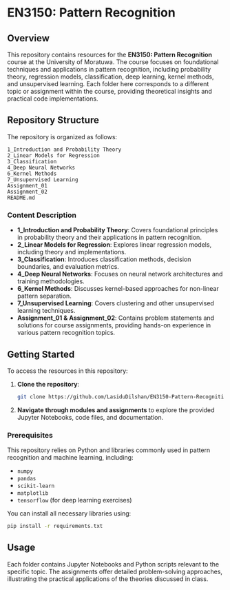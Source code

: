 # EN3150: Pattern Recognition

## Overview

This repository contains resources for the **EN3150: Pattern Recognition** course at the University of Moratuwa. The course focuses on foundational techniques and applications in pattern recognition, including probability theory, regression models, classification, deep learning, kernel methods, and unsupervised learning. Each folder here corresponds to a different topic or assignment within the course, providing theoretical insights and practical code implementations.

## Repository Structure

The repository is organized as follows:

```plaintext
1_Introduction and Probability Theory
2_Linear Models for Regression
3_Classification
4_Deep Neural Networks
6_Kernel Methods
7_Unsupervised Learning
Assignment_01
Assignment_02
README.md
```

### Content Description

- **1_Introduction and Probability Theory**: Covers foundational principles in probability theory and their applications in pattern recognition.
- **2_Linear Models for Regression**: Explores linear regression models, including theory and implementations.
- **3_Classification**: Introduces classification methods, decision boundaries, and evaluation metrics.
- **4_Deep Neural Networks**: Focuses on neural network architectures and training methodologies.
- **6_Kernel Methods**: Discusses kernel-based approaches for non-linear pattern separation.
- **7_Unsupervised Learning**: Covers clustering and other unsupervised learning techniques.
- **Assignment_01 & Assignment_02**: Contains problem statements and solutions for course assignments, providing hands-on experience in various pattern recognition topics.

## Getting Started

To access the resources in this repository:

1. **Clone the repository**:
   ```bash
   git clone https://github.com/LasiduDilshan/EN3150-Pattern-Recognition.git
   ```
2. **Navigate through modules and assignments** to explore the provided Jupyter Notebooks, code files, and documentation.

### Prerequisites

This repository relies on Python and libraries commonly used in pattern recognition and machine learning, including:
- `numpy`
- `pandas`
- `scikit-learn`
- `matplotlib`
- `tensorflow` (for deep learning exercises)

You can install all necessary libraries using:
```bash
pip install -r requirements.txt
```

## Usage

Each folder contains Jupyter Notebooks and Python scripts relevant to the specific topic. The assignments offer detailed problem-solving approaches, illustrating the practical applications of the theories discussed in class.
